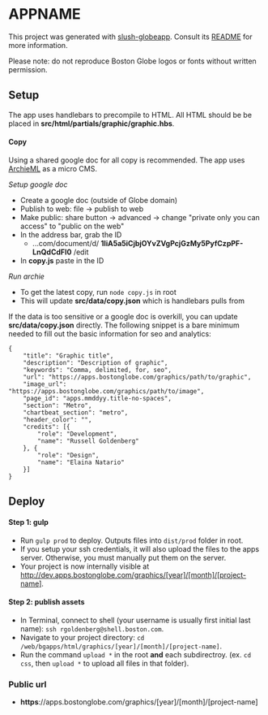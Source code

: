 # APPNAME

This project was generated with [slush-globeapp](https://github.com/BostonGlobe/slush-globeapp). Consult its [README](https://github.com/BostonGlobe/slush-globeapp) for more information.

Please note: do not reproduce Boston Globe logos or fonts without written permission.

## Setup
The app uses handlebars to precompile to HTML. All HTML should be be placed in **src/html/partials/graphic/graphic.hbs**.

#### Copy
Using a shared google doc for all copy is recommended. The app uses [ArchieML](http://archieml.org) as a micro CMS.

*Setup google doc*
- Create a google doc (outside of Globe domain)
- Publish to web: file -> publish to web
- Make public: share button -> advanced -> change "private only you can access" to "public on the web"
- In the address bar, grab the ID
	- ...com/document/d/ **1IiA5a5iCjbjOYvZVgPcjGzMy5PyfCzpPF-LnQdCdFI0** /edit
- In **copy.js** paste in the ID

*Run archie*
- To get the latest copy, run `node copy.js` in root
- This will update **src/data/copy.json** which is handlebars pulls from

If the data is too sensitive or a google doc is overkill, you can update **src/data/copy.json** directly. The following snippet is a bare minimum needed to fill out the basic information for seo and analytics:

```
{
	"title": "Graphic title",
	"description": "Description of graphic",
	"keywords": "Comma, delimited, for, seo",
	"url": "https://apps.bostonglobe.com/graphics/path/to/graphic",
	"image_url": "https://apps.bostonglobe.com/graphics/path/to/image",
	"page_id": "apps.mmddyy.title-no-spaces",
	"section": "Metro",
	"chartbeat_section": "metro",
	"header_color": "",
	"credits": [{
		"role": "Development",
		"name": "Russell Goldenberg"
	}, {
		"role": "Design",
		"name": "Elaina Natario"
	}]
}
```

## Deploy
#### Step 1: gulp 
- Run `gulp prod` to deploy. Outputs files into `dist/prod` folder in root. 
- If you setup your ssh credentials, it will also upload the files to the apps server. Otherwise, you must manually put them on the server.
- Your project is now internally visible at http://dev.apps.bostonglobe.com/graphics/[year]/[month]/[project-name].

#### Step 2: publish assets
- In Terminal, connect to shell (your username is usually first initial last name): `ssh rgoldenberg@shell.boston.com`.
- Navigate to your project directory: `cd /web/bgapps/html/graphics/[year]/[month]/[project-name]`.
- Run the command `upload *` in the root **and** each subdirectroy. (ex. `cd css`, then `upload *` to upload all files in that folder).

### Public url
- **https**://apps.bostonglobe.com/graphics/[year]/[month]/[project-name]